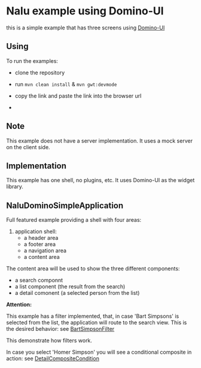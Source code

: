 # Nalu example using Domino-UI
this is a simple example that has three screens using [Domino-UI](https://github.com/DominoKit/domino-ui)

## Using
To run the examples:

* clone the repository

* run `mvn clean install` & `mvn gwt:devmode`

* copy the link and paste the link into the browser url
* 
## Note
This example does not have a server implementation. It uses a mock server on the client side.

## Implementation
This example has one shell, no plugins, etc. It uses Domino-UI as the widget library.

## NaluDominoSimpleApplication
Full featured example providing a shell with four areas:

1. application shell:
      * a header area
      * a footer area
      * a navigation area
      * a content area

The content area will be used to show the three different components:

* a search componnt
* a list component (the result from the search)
* a detail comonent (a selected person from the list)

**Attention:**

This example has a filter implemented, that, in case 'Bart Simpsons' is selected from the list, the application will route to the search view. This is the desired behavior: see [BartSimpsonFilter](https://github.com/NaluKit/nalu-examples/blob/master/NaluDominoSimpleApplication/src/main/java/com/github/nalukit/example/nalu/simpleapplication/client/filters/BartSimpsonFilter.java)

This demonstrate how filters work.

In case you select 'Homer Simpson' you will see a conditional composite in action: see [DetailCompositeCondition](https://github.com/NaluKit/nalu-examples/blob/master/NaluDominoSimpleApplication/src/main/java/com/github/nalukit/example/nalu/simpleapplication/client/ui/content/detail/DetailCompositeCondition.java)